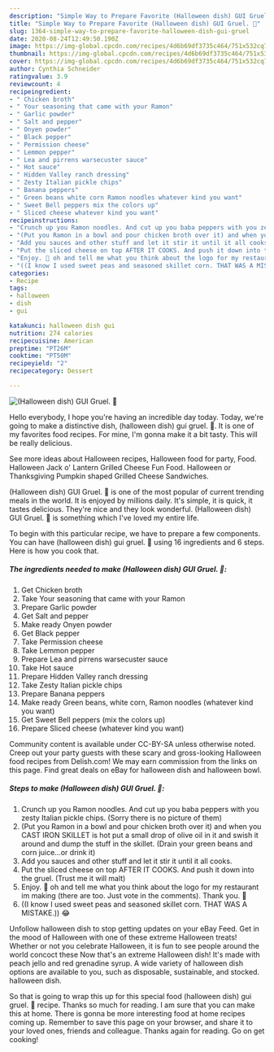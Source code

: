 ```yaml
---
description: "Simple Way to Prepare Favorite (Halloween dish) GUI Gruel. 🙂"
title: "Simple Way to Prepare Favorite (Halloween dish) GUI Gruel. 🙂"
slug: 1364-simple-way-to-prepare-favorite-halloween-dish-gui-gruel
date: 2020-08-24T12:49:50.190Z
image: https://img-global.cpcdn.com/recipes/4d6b69df3735c464/751x532cq70/halloween-dish-gui-gruel-🙂-recipe-main-photo.jpg
thumbnail: https://img-global.cpcdn.com/recipes/4d6b69df3735c464/751x532cq70/halloween-dish-gui-gruel-🙂-recipe-main-photo.jpg
cover: https://img-global.cpcdn.com/recipes/4d6b69df3735c464/751x532cq70/halloween-dish-gui-gruel-🙂-recipe-main-photo.jpg
author: Cynthia Schneider
ratingvalue: 3.9
reviewcount: 4
recipeingredient:
- " Chicken broth"
- " Your seasoning that came with your Ramon"
- " Garlic powder"
- " Salt and pepper"
- " Onyen powder"
- " Black pepper"
- " Permission cheese"
- " Lemmon pepper"
- " Lea and pirrens warsecuster sauce"
- " Hot sauce"
- " Hidden Valley ranch dressing"
- " Zesty Italian pickle chips"
- " Banana peppers"
- " Green beans white corn Ramon noodles whatever kind you want"
- " Sweet Bell peppers mix the colors up"
- " Sliced cheese whatever kind you want"
recipeinstructions:
- "Crunch up you Ramon noodles. And cut up you baba peppers with you zesty Italian pickle chips. (Sorry there is no picture of them)"
- "(Put you Ramon in a bowl and pour chicken broth over it) and when you CAST IRON SKILLET is hot put a small drop of olive oil in it and swish it around and dump the stuff in the skillet. (Drain your green beans and corn juice...or drink it)"
- "Add you sauces and other stuff and let it stir it until it all cooks."
- "Put the sliced cheese on top AFTER IT COOKS. And push it down into the gruel. (Trust me it will malt)"
- "Enjoy. 🙂 oh and tell me what you think about the logo for my restaurant im making (there are too. Just vote in the comments). Thank you. 🙂"
- "((I know I used sweet peas and seasoned skillet corn. THAT WAS A MISTAKE.)) 😂"
categories:
- Recipe
tags:
- halloween
- dish
- gui

katakunci: halloween dish gui 
nutrition: 274 calories
recipecuisine: American
preptime: "PT26M"
cooktime: "PT50M"
recipeyield: "2"
recipecategory: Dessert

---
```



![(Halloween dish) GUI Gruel. 🙂](https://img-global.cpcdn.com/recipes/4d6b69df3735c464/751x532cq70/halloween-dish-gui-gruel-🙂-recipe-main-photo.jpg)

Hello everybody, I hope you're having an incredible day today. Today, we're going to make a distinctive dish, (halloween dish) gui gruel. 🙂. It is one of my favorites food recipes. For mine, I'm gonna make it a bit tasty. This will be really delicious.

See more ideas about Halloween recipes, Halloween food for party, Food. Halloween Jack o&#39; Lantern Grilled Cheese Fun Food. Halloween or Thanksgiving Pumpkin shaped Grilled Cheese Sandwiches.

(Halloween dish) GUI Gruel. 🙂 is one of the most popular of current trending meals in the world. It is enjoyed by millions daily. It's simple, it is quick, it tastes delicious. They're nice and they look wonderful. (Halloween dish) GUI Gruel. 🙂 is something which I've loved my entire life.


To begin with this particular recipe, we have to prepare a few components. You can have (halloween dish) gui gruel. 🙂 using 16 ingredients and 6 steps. Here is how you cook that.

<!--inarticleads1-->

##### The ingredients needed to make (Halloween dish) GUI Gruel. 🙂:

1. Get  Chicken broth
1. Take  Your seasoning that came with your Ramon
1. Prepare  Garlic powder
1. Get  Salt and pepper
1. Make ready  Onyen powder
1. Get  Black pepper
1. Take  Permission cheese
1. Take  Lemmon pepper
1. Prepare  Lea and pirrens warsecuster sauce
1. Take  Hot sauce
1. Prepare  Hidden Valley ranch dressing
1. Take  Zesty Italian pickle chips
1. Prepare  Banana peppers
1. Make ready  Green beans, white corn, Ramon noodles (whatever kind you want)
1. Get  Sweet Bell peppers (mix the colors up)
1. Prepare  Sliced cheese (whatever kind you want)


Community content is available under CC-BY-SA unless otherwise noted. Creep out your party guests with these scary and gross-looking Halloween food recipes from Delish.com! We may earn commission from the links on this page. Find great deals on eBay for halloween dish and halloween bowl. 

<!--inarticleads2-->

##### Steps to make (Halloween dish) GUI Gruel. 🙂:

1. Crunch up you Ramon noodles. And cut up you baba peppers with you zesty Italian pickle chips. (Sorry there is no picture of them)
1. (Put you Ramon in a bowl and pour chicken broth over it) and when you CAST IRON SKILLET is hot put a small drop of olive oil in it and swish it around and dump the stuff in the skillet. (Drain your green beans and corn juice...or drink it)
1. Add you sauces and other stuff and let it stir it until it all cooks.
1. Put the sliced cheese on top AFTER IT COOKS. And push it down into the gruel. (Trust me it will malt)
1. Enjoy. 🙂 oh and tell me what you think about the logo for my restaurant im making (there are too. Just vote in the comments). Thank you. 🙂
1. ((I know I used sweet peas and seasoned skillet corn. THAT WAS A MISTAKE.)) 😂


Unfollow halloween dish to stop getting updates on your eBay Feed. Get in the mood of Halloween with one of these extreme Halloween treats! Whether or not you celebrate Halloween, it is fun to see people around the world concoct these Now that&#39;s an extreme Halloween dish! It&#39;s made with peach jello and red grenadine syrup. A wide variety of halloween dish options are available to you, such as disposable, sustainable, and stocked. halloween dish. 

So that is going to wrap this up for this special food (halloween dish) gui gruel. 🙂 recipe. Thanks so much for reading. I am sure that you can make this at home. There is gonna be more interesting food at home recipes coming up. Remember to save this page on your browser, and share it to your loved ones, friends and colleague. Thanks again for reading. Go on get cooking!

